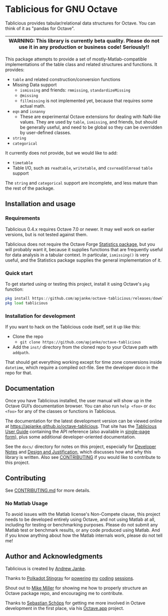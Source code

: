 # Tablicious for GNU Octave

Tablicious provides tabular/relational data structures for Octave. You can think of it as "pandas for Octave".

| WARNING: This library is currently beta quality. Please do not use it in any production or business code! Seriously!! |
| ---- |

This package attempts to provide a set of mostly-Matlab-compatible implementations of the table class and related structures and functions.
It provides:

* `table` and related construction/conversion functions
* Missing Data support
  * `ismissing` and friends: `rmmissing`, `standardizeMissing`
  * `@missing`
  * `fillmissing` is not implemented yet, because that requires some actual math.
* `eqn` and `isnanny`
  * These are experimental Octave extensions for dealing with NaN-like values. They are used by `table`, `ismissing`, and friends, but should be generally useful, and need to be global so they can be overridden by user-defined classes.
* `string`
* `categorical`

It currently does not provide, but we would like to add:

* `timetable`
* Table I/O, such as `readtable`, `writetable`, and `csvread`/`dlmread` `table` support

The `string` and `categorical` support are incomplete, and less mature than the rest of the package.

## Installation and usage

### Requirements

Tablicious 0.4.x requires Octave 7.0 or newer. It may well work on earlier versions, but is not tested against them.

Tablicious does not require the Octave Forge [Statistics package](https://gnu-octave.github.io/packages/statistics/), but you will probably want it, because it supplies functions that are frequently useful for data analysis in a tabular context. In particular, `ismissing()` is very useful, and the Statistics package supplies the general implementation of it.

### Quick start

To get started using or testing this project, install it using Octave's `pkg` function:

```octave
pkg install https://github.com/apjanke/octave-tablicious/releases/download/v0.4.0/tablicious-0.4.0.tar.gz
pkg load tablicious
```

### Installation for development

If you want to hack on the Tablicious code itself, set it up like this:

* Clone the repo
  * `git clone https://github.com/apjanke/octave-tablicious`
* Add the `inst/` directory from the cloned repo to your Octave path with `addpath`.

That should get everything working except for time zone conversions inside `datetime`, which require a compiled oct-file. See the developer doco in the repo for that.

## Documentation

Once you have Tablicious installed, the user manual will show up in the Octave GUI’s documentation browser.
You can also run `help <foo>` or `doc <foo>` for any of the classes or functions in Tablicious.

The documentation for the latest development version can be viewed online at <https://apjanke.github.io/octave-tablicious>. That site has the [Tablicious User Guide](https://apjanke.github.io/octave-tablicious/user-guide/html/index.html) containing the API reference (also available in [single-page form](https://apjanke.github.io/octave-tablicious/user-guide/tablicious.html)), plus some additional developer-oriented documentation.

See the `docs/` directory for notes on this project, especially for [Developer Notes](docs/Developer-Notes.md) and [Design and Justification](docs/Design-and-Justification.md), which discusses how and why this library is written. Also see [CONTRIBUTING](CONTRIBUTING.md) if you would like to contribute to this project.

## Contributing

See [CONTRIBUTING.md](CONTRIBUTING.md) for more details.

### No Matlab Usage

To avoid issues with the Matlab license's Non-Compete clause, this project needs to be developed entirely using Octave, and not using Matlab at all, including for testing or benchmarking purposes. Please do not submit any Matlab test or benchmark results, or any code produced using Matlab. And if you know anything about how the Matlab internals work, please do not tell me!

## Author and Acknowledgments

Tablicious is created by [Andrew Janke](https://apjanke.net).

Thanks to [Polkadot Stingray](https://polkadotstingray-official.jimdo.com/) for [powering](https://www.youtube.com/watch?v=3ad4NsEy1tg) [my](https://www.youtube.com/watch?v=-zlq6eMycLA) [coding](https://www.youtube.com/watch?v=1z4RosaB-UQ) [sessions](https://www.youtube.com/watch?v=p6oVXuLsbxM).

Shout out to [Mike Miller](https://mtmxr.com/) for showing me how to properly structure an Octave package repo, and encouraging me to contribute.

Thanks to [Sebastian Schöps](https://github.com/schoeps) for getting me more involved in Octave development in the first place, via his [Octave.app](https://octave-app.org) project.
